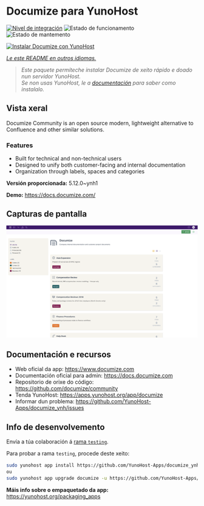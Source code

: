 <!--
NOTA: Este README foi creado automáticamente por <https://github.com/YunoHost/apps/tree/master/tools/readme_generator>
NON debe editarse manualmente.
-->

# Documize para YunoHost

[![Nivel de integración](https://dash.yunohost.org/integration/documize.svg)](https://dash.yunohost.org/appci/app/documize) ![Estado de funcionamento](https://ci-apps.yunohost.org/ci/badges/documize.status.svg) ![Estado de mantemento](https://ci-apps.yunohost.org/ci/badges/documize.maintain.svg)

[![Instalar Documize con YunoHost](https://install-app.yunohost.org/install-with-yunohost.svg)](https://install-app.yunohost.org/?app=documize)

*[Le este README en outros idiomas.](./ALL_README.md)*

> *Este paquete permíteche instalar Documize de xeito rápido e doado nun servidor YunoHost.*  
> *Se non usas YunoHost, le a [documentación](https://yunohost.org/install) para saber como instalalo.*

## Vista xeral

Documize Community is an open source modern, lightweight alternative to Confluence and other similar solutions.

### Features

- Built for technical and non-technical users
- Designed to unify both customer-facing and internal documentation
- Organization through labels, spaces and categories

**Versión proporcionada:** 5.12.0~ynh1

**Demo:** <https://docs.documize.com/>

## Capturas de pantalla

![Captura de pantalla de Documize](./doc/screenshots/screenshot.png)

## Documentación e recursos

- Web oficial da app: <https://www.documize.com>
- Documentación oficial para admin: <https://docs.documize.com>
- Repositorio de orixe do código: <https://github.com/documize/community>
- Tenda YunoHost: <https://apps.yunohost.org/app/documize>
- Informar dun problema: <https://github.com/YunoHost-Apps/documize_ynh/issues>

## Info de desenvolvemento

Envía a túa colaboración á [rama `testing`](https://github.com/YunoHost-Apps/documize_ynh/tree/testing).

Para probar a rama `testing`, procede deste xeito:

```bash
sudo yunohost app install https://github.com/YunoHost-Apps/documize_ynh/tree/testing --debug
ou
sudo yunohost app upgrade documize -u https://github.com/YunoHost-Apps/documize_ynh/tree/testing --debug
```

**Máis info sobre o empaquetado da app:** <https://yunohost.org/packaging_apps>
